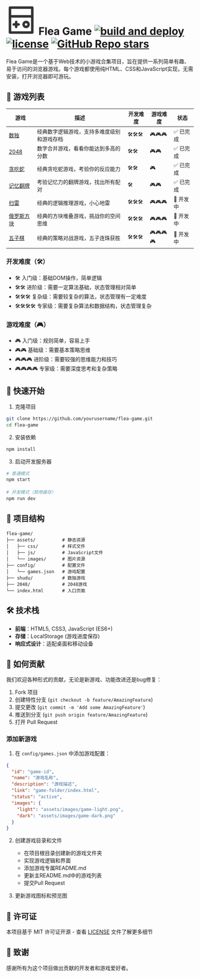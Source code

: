 # <img src="./assets/images/flea-game.png" width="80" height="80"> Flea Game [![build and deploy](https://img.shields.io/github/actions/workflow/status/huazie/huazie.github.io/pages.yml?branch=main&label=build%20and%20deploy&logo=github)](https://github.com/huazie/huazie.github.io/actions/workflows/pages.yml) [![license](https://img.shields.io/badge/license-MIT-orange)](https://github.com/huazie/hexo-theme-diversity/blob/main/LICENSE) [![GitHub Repo stars](https://img.shields.io/github/stars/huazie/flea-game?style=flat)](https://github.com/huazie/flea-game/stargazers)

Flea Game是一个基于Web技术的小游戏合集项目，旨在提供一系列简单有趣、易于访问的浏览器游戏。每个游戏都使用纯HTML、CSS和JavaScript实现，无需安装，打开浏览器即可游玩。

## 🎯 游戏列表

| 游戏 | 描述 | 开发难度 | 游戏难度 | 状态 |
|------|------|----------|-----------|------|
| [数独](./shudu/) | 经典数字逻辑游戏，支持多难度级别和游戏存档 | 🛠️🛠️🛠️ | 🎮🎮🎮 | ✅ 已完成 |
| [2048](./2048/) | 数字合并游戏，看看你能达到多高的分数 | 🛠️🛠️ | 🎮🎮 | ✅ 已完成 |
| [贪吃蛇](./snake/) | 经典贪吃蛇游戏，考验你的反应能力 | 🛠️🛠️ | 🎮 | ✅ 已完成 |
| [记忆翻牌](./memory/) | 考验记忆力的翻牌游戏，找出所有配对 | 🛠️ | 🎮🎮 | ✅ 已完成 |
| [扫雷](./minesweeper/) | 经典的逻辑推理游戏，小心地雷 | 🛠️🛠️🛠️ | 🎮🎮🎮 | 🚧 开发中 |
| [俄罗斯方块](./tetris/) | 经典的方块堆叠游戏，挑战你的空间思维 | 🛠️🛠️🛠️ | 🎮🎮🎮 | 🚧 开发中 |
| [五子棋](./gobang/) | 经典的策略对战游戏，五子连珠获胜 | 🛠️🛠️🛠️ | 🎮🎮🎮🎮 | 🚧 开发中 |

### 开发难度（🛠️）
- 🛠️ 入门级：基础DOM操作，简单逻辑
- 🛠️🛠️ 进阶级：需要一定算法基础，状态管理相对简单
- 🛠️🛠️🛠️ 复杂级：需要较复杂的算法，状态管理有一定难度
- 🛠️🛠️🛠️🛠️ 专家级：需要复杂算法和数据结构，状态管理复杂

### 游戏难度（🎮）
- 🎮 入门级：规则简单，容易上手
- 🎮🎮 基础级：需要基本策略思维
- 🎮🎮🎮 进阶级：需要较强的思维能力和技巧
- 🎮🎮🎮🎮 专家级：需要深度思考和复杂策略

## 🚀 快速开始

1. 克隆项目
```bash
git clone https://github.com/yourusername/flea-game.git
cd flea-game
```

2. 安装依赖
```bash
npm install
```

3. 启动开发服务器
```bash
# 普通模式
npm start

# 开发模式（禁用缓存）
npm run dev
```

## 📂 项目结构

```
flea-game/
├── assets/          # 静态资源
│   ├── css/         # 样式文件
│   ├── js/          # JavaScript文件
│   └── images/      # 图片资源
├── config/          # 配置文件
│   └── games.json   # 游戏配置
├── shudu/           # 数独游戏
├── 2048/            # 2048游戏
└── index.html       # 入口页面
```

## 🛠️ 技术栈

- **前端**：HTML5, CSS3, JavaScript (ES6+)
- **存储**：LocalStorage (游戏进度保存)
- **响应式设计**：适配桌面和移动设备

## 🤝 如何贡献

我们欢迎各种形式的贡献，无论是新游戏、功能改进还是bug修复：

1. Fork 项目
2. 创建特性分支 (`git checkout -b feature/AmazingFeature`)
3. 提交更改 (`git commit -m 'Add some AmazingFeature'`)
4. 推送到分支 (`git push origin feature/AmazingFeature`)
5. 打开 Pull Request

### 添加新游戏

1. 在 `config/games.json` 中添加游戏配置：
```json
{
  "id": "game-id",
  "name": "游戏名称",
  "description": "游戏描述",
  "link": "game-folder/index.html",
  "status": "active",
  "images": {
    "light": "assets/images/game-light.png",
    "dark": "assets/images/game-dark.png"
  }
}
```

2. 创建游戏目录和文件

   - 在项目根目录创建新的游戏文件夹
   - 实现游戏逻辑和界面
   - 添加游戏专属README.md
   - 更新主README.md中的游戏列表
   - 提交Pull Request

3. 更新游戏图标和预览图

## 📜 许可证

本项目基于 MIT 许可证开源 - 查看 [LICENSE](LICENSE) 文件了解更多细节

## 👏 致谢

感谢所有为这个项目做出贡献的开发者和游戏爱好者。